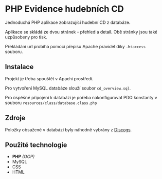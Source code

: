 # PHP Evidence hudebních CD

Jednoduchá PHP aplikace zobrazující hudební CD z databáze.

Aplikace se skládá ze dvou stránek - přehled a detail.
Obě stránky jsou také uzpůsobeny pro tisk.

Překládání url probíhá pomocí přepisu Apache pravidel díky `.htaccess` souboru.

## Instalace

Projekt je třeba spouštět v Apachi prostředí.

Pro vytvoření MySQL databáze slouží soubor `cd_overview.sql`.

Pro úspěšné připojení k databázi je pořeba nakonfigurovat PDO konstanty v souboru `resources/class/database.class.php`

## Zdroje

Položky obsažené v databázi byly náhodně vybrány z [Discogs](https://www.discogs.com).

## Použité technologie

- **PHP** *(OOP)*
- MySQL
- CSS
- HTML